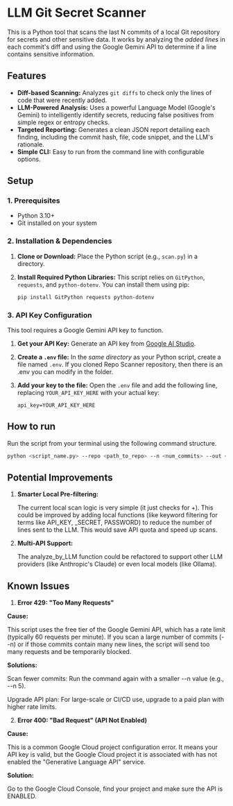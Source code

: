# LLM Git Secret Scanner

This is a Python tool that scans the last N commits of a local Git repository for secrets and other sensitive data. It works by analyzing the *added lines* in each commit's diff and using the Google Gemini API to determine if a line contains sensitive information.

## Features

* **Diff-based Scanning:** Analyzes `git diffs` to check only the lines of code that were recently added.
* **LLM-Powered Analysis:** Uses a powerful Language Model (Google's Gemini) to intelligently identify secrets, reducing false positives from simple regex or entropy checks.
* **Targeted Reporting:** Generates a clean JSON report detailing each finding, including the commit hash, file, code snippet, and the LLM's rationale.
* **Simple CLI:** Easy to run from the command line with configurable options.

## Setup

### 1. Prerequisites

* Python 3.10+
* Git installed on your system

### 2. Installation & Dependencies

1.  **Clone or Download:**
    Place the Python script (e.g., `scan.py`) in a directory.

2.  **Install Required Python Libraries:**
    This script relies on `GitPython`, `requests`, and `python-dotenv`. You can install them using pip:
    ```bash
    pip install GitPython requests python-dotenv
    ```

### 3. API Key Configuration

This tool requires a Google Gemini API key to function.

1.  **Get your API Key:**
    Generate an API key from [Google AI Studio](https://aistudio.google.com/app/apikey).

2.  **Create a `.env` file:**
    In the *same directory* as your Python script, create a file named `.env`. If you cloned Repo Scanner repository, then there is an .env you can modify in the folder.

3.  **Add your key to the file:**
    Open the `.env` file and add the following line, replacing `YOUR_API_KEY_HERE` with your actual key:
    ```
    api_key=YOUR_API_KEY_HERE
    ```

## How to run

Run the script from your terminal using the following command structure.

```bash
python <script_name.py> --repo <path_to_repo> --n <num_commits> --out <output_file.json>
```



## Potential Improvements

1. **Smarter Local Pre-filtering:** 

    The current local scan logic is very simple (it just checks for +). This could be improved by adding local functions (like keyword filtering for terms like API_KEY, _SECRET, PASSWORD) to reduce the number of lines sent to the LLM. This would save API quota and speed up scans.


2. **Multi-API Support:**

    The analyze_by_LLM function could be refactored to support other LLM providers (like Anthropic's Claude) or even local models (like Ollama).


## Known Issues

1. **Error 429: "Too Many Requests"**

**Cause:**

This script uses the free tier of the Google Gemini API, which has a rate limit (typically 60 requests per minute). If you scan a large number of commits (--n) or if those commits contain many new lines, the script will send too many requests and be temporarily blocked.

**Solutions:**

Scan fewer commits: Run the command again with a smaller --n value (e.g., --n 5).

Upgrade API plan: For large-scale or CI/CD use, upgrade to a paid plan with higher rate limits.

2. **Error 400: "Bad Request" (API Not Enabled)**

**Cause:**

This is a common Google Cloud project configuration error. It means your API key is valid, but the Google Cloud project it is associated with has not enabled the "Generative Language API" service.

**Solution:**

Go to the Google Cloud Console, find your project and make sure the API is ENABLED.